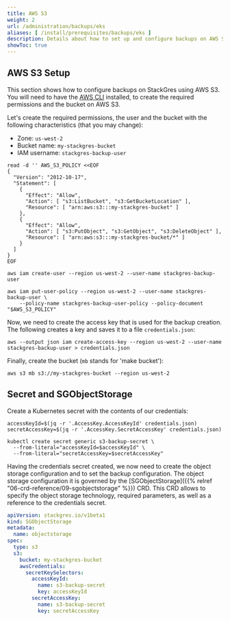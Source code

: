 ```yaml
---
title: AWS S3
weight: 2
url: /administration/backups/eks
aliases: [ /install/prerequisites/backups/eks ]
description: Details about how to set up and configure backups on AWS S3.
showToc: true
---
```


## AWS S3 Setup

This section shows how to configure backups on StackGres using AWS S3.
You will need to have the [AWS CLI](https://aws.amazon.com/cli) installed, to create the required permissions and the bucket on AWS S3.

Let's create the required permissions, the user and the bucket with the following characteristics (that you may change):

* Zone: `us-west-2`
* Bucket name: `my-stackgres-bucket`
* IAM username: `stackgres-backup-user`

```
read -d '' AWS_S3_POLICY <<EOF
{
  "Version": "2012-10-17",
  "Statement": [
    {
      "Effect": "Allow",
      "Action": [ "s3:ListBucket", "s3:GetBucketLocation" ],
      "Resource": [ "arn:aws:s3:::my-stackgres-bucket" ]
    },
    {
      "Effect": "Allow",
      "Action": [ "s3:PutObject", "s3:GetObject", "s3:DeleteObject" ],
      "Resource": [ "arn:aws:s3:::my-stackgres-bucket/*" ]
    }
  ]
}
EOF

aws iam create-user --region us-west-2 --user-name stackgres-backup-user

aws iam put-user-policy --region us-west-2 --user-name stackgres-backup-user \
	--policy-name stackgres-backup-user-policy --policy-document "$AWS_S3_POLICY"
```

Now, we need to create the access key that is used for the backup creation.
The following creates a key and saves it to a file `credentials.json`:

```
aws --output json iam create-access-key --region us-west-2 --user-name stackgres-backup-user > credentials.json
```

Finally, create the bucket (`mb` stands for 'make bucket'):

```
aws s3 mb s3://my-stackgres-bucket --region us-west-2
```

## Secret and SGObjectStorage

Create a Kubernetes secret with the contents of our credentials:

```
accessKeyId=$(jq -r '.AccessKey.AccessKeyId' credentials.json)
secretAccessKey=$(jq -r '.AccessKey.SecretAccessKey' credentials.json)

kubectl create secret generic s3-backup-secret \
  --from-literal="accessKeyId=$accessKeyId" \
  --from-literal="secretAccessKey=$secretAccessKey"
```

Having the credentials secret created, we now need to create the object storage configuration and to set the backup configuration.
The object storage configuration it is governed by the [SGObjectStorage]({{% relref "06-crd-reference/09-sgobjectstorage" %}}) CRD.
This CRD allows to specify the object storage technology, required parameters, as well as a reference to the credentials secret.

```yaml
apiVersion: stackgres.io/v1beta1
kind: SGObjectStorage
metadata:
  name: objectstorage
spec:
  type: s3
  s3:
    bucket: my-stackgres-bucket
    awsCredentials:
      secretKeySelectors:
        accessKeyId:
          name: s3-backup-secret
          key: accessKeyId
        secretAccessKey:
          name: s3-backup-secret
          key: secretAccessKey
```
